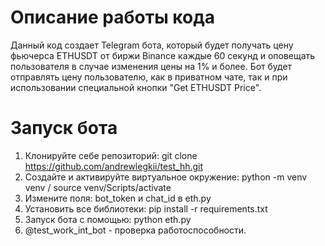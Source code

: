 # Описание работы кода

Данный код создает Telegram бота, который будет получать цену фьючерса ETHUSDT от биржи Binance каждые 60 секунд и оповещать пользователя в случае изменения цены на 1% и более. Бот будет отправлять цену пользователю, как в приватном чате, так и при использовании специальной кнопки "Get ETHUSDT Price".

# Запуск бота

1. Клонируйте себе репозиторий: git clone https://github.com/andrewlegkii/test_hh.git
2. Создайте и активируйте виртуальное окружение: python -m venv venv / source venv/Scripts/activate
3. Измените поля: bot_token и chat_id в eth.py
4. Установить все библиотеки: pip install -r requirements.txt
5. Запуск бота с помощью: python eth.py
6. @test_work_int_bot - проверка работоспособности.


